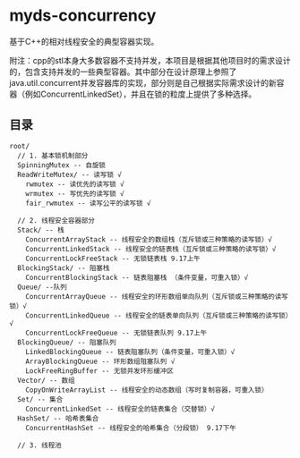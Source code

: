 # myds-concurrency

基于C++的相对线程安全的典型容器实现。

附注：cpp的stl本身大多数容器不支持并发，本项目是根据其他项目时的需求设计的，包含支持并发的一些典型容器。其中部分在设计原理上参照了java.util.concurrent并发容器库的实现，部分则是自己根据实际需求设计的新容器（例如ConcurrentLinkedSet），并且在锁的粒度上提供了多种选择。

## 目录

```
root/ 
  // 1. 基本锁机制部分
  SpinningMutex -- 自旋锁
  ReadWriteMutex/ -- 读写锁 √
    rwmutex -- 读优先的读写锁 √
    wrmutex -- 写优先的读写锁 √
    fair_rwmutex -- 读写公平的读写锁 √
    
  // 2. 线程安全容器部分
  Stack/ -- 栈
    ConcurrentArrayStack -- 线程安全的数组栈（互斥锁或三种策略的读写锁）√
    ConcurrentLinkedStack -- 线程安全的链表栈（互斥锁或三种策略的读写锁）√
    ConcurrentLockFreeStack -- 无锁链表栈 9.17上午
  BlockingStack/ -- 阻塞栈
    ConcurrentBlockingStack -- 链表阻塞栈 （条件变量，可重入锁）√
  Queue/ --队列
    ConcurrentArrayQueue -- 线程安全的环形数组单向队列（互斥锁或三种策略的读写锁）√
    ConcurrentLinkedQueue -- 线程安全的链表单向队列（互斥锁或三种策略的读写锁）√
    ConcurrentLockFreeQueue -- 无锁链表队列 9.17上午
  BlockingQueue/ -- 阻塞队列
    LinkedBlockingQueue -- 链表阻塞队列（条件变量，可重入锁）√
    ArrayBlockingQueue -- 环形数组阻塞队列 √ 
    LockFreeRingBuffer -- 无锁并发环形缓冲区 
  Vector/ -- 数组
    CopyOnWriteArrayList -- 线程安全的动态数组（写时复制容器，可重入锁）
  Set/ -- 集合
    ConcurrentLinkedSet -- 线程安全的链表集合（交替锁）√
  HashSet/ -- 哈希表集合
    ConcurrentHashSet -- 线程安全的哈希集合（分段锁） 9.17下午
    
  // 3. 线程池
 ```

